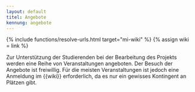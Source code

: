 ```yaml
---
layout: default
titel: Angebote
kennung: angebote
---
```


{% include functions/resolve-urls.html target="mi-wiki" %}
{% assign wiki = link %}

Zur Unterstützung der Studierenden bei der Bearbeitung des Projekts werden eine Reihe von Veranstaltungen angeboten. Der Besuch der Angebote ist freiwillig. Für die meisten Veranstaltungen ist jedoch eine Anmeldung im {{wiki}} erforderlich, da es nur ein gewisses Kontingent an Plätzen gibt.